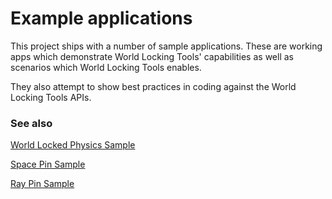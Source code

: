 # Example applications

This project ships with a number of sample applications. These are working apps which demonstrate World Locking Tools' capabilities as well as scenarios which World Locking Tools enables. 

They also attempt to show best practices in coding against the World Locking Tools APIs.

### See also

[World Locked Physics Sample](Samples/WorldLockedPhysicsSample.md)

[Space Pin Sample](Samples/SpacePin.md)

[Ray Pin Sample](Samples/RayPins.md)
